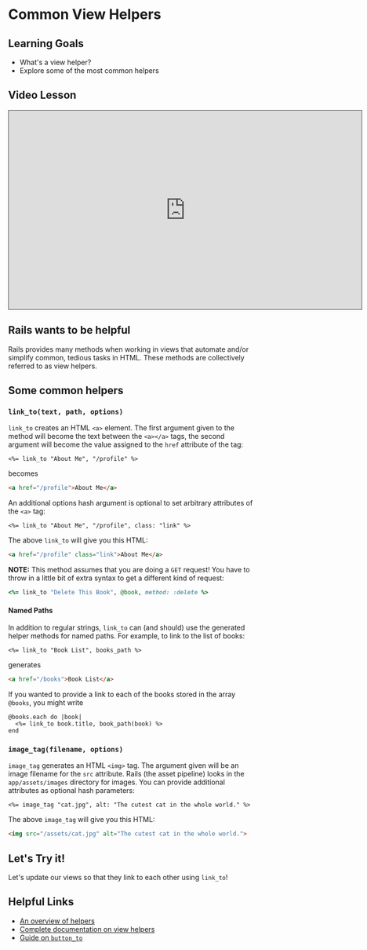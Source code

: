 # Common View Helpers

## Learning Goals
- What's a view helper?
- Explore some of the most common helpers

## Video Lesson

<iframe src="https://adaacademy.hosted.panopto.com/Panopto/Pages/Embed.aspx?id=74ff5b2e-ff37-4c36-8900-abab006b10b5&autoplay=false&offerviewer=true&showtitle=true&showbrand=false&start=0&interactivity=all" height="405" width="720" style="border: 1px solid #464646;" allowfullscreen allow="autoplay"></iframe>

## Rails wants to be helpful
Rails provides many methods when working in views that automate and/or simplify common, tedious tasks in HTML. These methods are collectively referred to as view helpers.

## Some common helpers

### `link_to(text, path, options)`
`link_to` creates an HTML `<a>` element. The first argument given to the method will become the text between the `<a></a>` tags, the second argument will become the value assigned to the `href` attribute of the tag:

```erb
<%= link_to "About Me", "/profile" %>
```

becomes

```html
<a href="/profile">About Me</a>
```

An additional options hash argument is optional to set arbitrary attributes of the `<a>` tag:

```erb
<%= link_to "About Me", "/profile", class: "link" %>
```

The above `link_to` will give you this HTML:

```html
<a href="/profile" class="link">About Me</a>
```

**NOTE:** This method assumes that you are doing a `GET` request! You have to throw in a little bit of extra syntax to get a different kind of request:

```ruby
<%= link_to "Delete This Book", @book, method: :delete %>
```

#### Named Paths

In addition to regular strings, `link_to` can (and should) use the generated helper methods for named paths. For example, to link to the list of books:

```erb
<%= link_to "Book List", books_path %>
```

generates

```html
<a href="/books">Book List</a>
```

If you wanted to provide a link to each of the books stored in the array `@books`, you might write

```erb
@books.each do |book|
  <%= link_to book.title, book_path(book) %>
end
```


### `image_tag(filename, options)`
`image_tag` generates an HTML `<img>` tag. The argument given will be an image filename for the `src` attribute. Rails (the asset pipeline) looks in the `app/assets/images` directory for images. You can provide additional attributes as optional hash parameters:

```erb
<%= image_tag "cat.jpg", alt: "The cutest cat in the whole world." %>
```

The above `image_tag` will give you this HTML:

```html
<img src="/assets/cat.jpg" alt="The cutest cat in the whole world.">
```

## Let's Try it!

Let's update our views so that they link to each other using `link_to`!

## Helpful Links
- [An overview of helpers](http://guides.rubyonrails.org/action_view_overview.html#overview-of-helpers-provided-by-action-view)
- [Complete documentation on view helpers](http://api.rubyonrails.org/classes/ActionView/Helpers.html)
- [Guide on `button_to`](http://api.rubyonrails.org/classes/ActionView/Helpers/UrlHelper.html#method-i-button_to)
